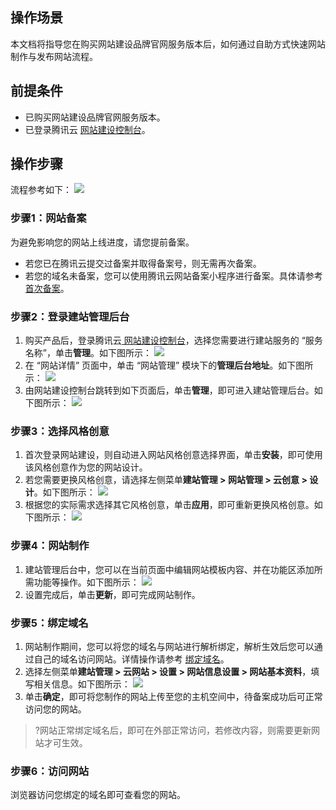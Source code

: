 ## 操作场景
本文档将指导您在购买网站建设品牌官网服务版本后，如何通过自助方式快速网站制作与发布网站流程。

## 前提条件
- 已购买网站建设品牌官网服务版本。
- 已登录腾讯云 [网站建设控制台](https://console.cloud.tencent.com/wds)。


## 操作步骤
流程参考如下：
![](https://main.qcloudimg.com/raw/48cfe0f389db0bd61f07afd5367161d1.png)
 
### 步骤1：网站备案
为避免影响您的网站上线进度，请您提前备案。
- 若您已在腾讯云提交过备案并取得备案号，则无需再次备案。
- 若您的域名未备案，您可以使用腾讯云网站备案小程序进行备案。具体请参考 [首次备案](https://cloud.tencent.com/document/product/243/37402)。

### 步骤2：登录建站管理后台
1.	购买产品后，登录腾讯云[ 网站建设控制台](https://console.cloud.tencent.com/wds)，选择您需要进行建站服务的 “服务名称”，单击**管理**。如下图所示：
![](https://main.qcloudimg.com/raw/53f16c3882ffb8b20a724b98c832289d.png)
2.	在 “网站详情” 页面中，单击 “网站管理” 模块下的**管理后台地址**。如下图所示：
![](https://main.qcloudimg.com/raw/be9a9ac7cfbd731591557a799112d59a.png)
3.	由网站建设控制台跳转到如下页面后，单击**管理**，即可进入建站管理后台。如下图所示：
 ![](https://main.qcloudimg.com/raw/4fc2d060b2cca18775a8014b5d6151ba.png)

### 步骤3：选择风格创意
1.	首次登录网站建设，则自动进入网站风格创意选择界面，单击**安装**，即可使用该风格创意作为您的网站设计。
2.	若您需要更换风格创意，请选择左侧菜单**建站管理 > 网站管理 > 云创意 > 设计**。如下图所示：
![](https://main.qcloudimg.com/raw/6b61046dec2836ecf8985b3f8012cfc9.png)
3.	根据您的实际需求选择其它风格创意，单击**应用**，即可重新更换风格创意。如下图所示：
![](https://main.qcloudimg.com/raw/e5580bb491727f5e610d87289b46f909.png)

 
### 步骤4：网站制作
1.	建站管理后台中，您可以在当前页面中编辑网站模板内容、并在功能区添加所需功能等操作。如下图所示：
 ![](https://main.qcloudimg.com/raw/75a6d20fc1d535983753995f9273866f.png)
2. 设置完成后，单击**更新**，即可完成网站制作。

### 步骤5：绑定域名
1. 网站制作期间，您可以将您的域名与网站进行解析绑定，解析生效后您可以通过自己的域名访问网站。详情操作请参考 [绑定域名](https://cloud.tencent.com/document/product/1276/48482)。
2. 选择左侧菜单**建站管理 > 云网站 > 设置 > 网站信息设置 > 网站基本资料**，填写相关信息。如下图所示：
 ![](https://main.qcloudimg.com/raw/e6056f7b74135abf66c9061b9b3004b1.png)
3. 单击**确定**，即可将您制作的网站上传至您的主机空间中，待备案成功后可正常访问您的网站。
>?网站正常绑定域名后，即可在外部正常访问，若修改内容，则需要更新网站才可生效。

### 步骤6：访问网站
浏览器访问您绑定的域名即可查看您的网站。


